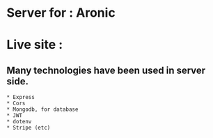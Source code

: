 # Server for : Aronic
# Live site : 

## Many technologies have been used in server side. 
    * Express
    * Cors
    * Mongodb, for database
    * JWT 
    * dotenv
    * Stripe (etc)

